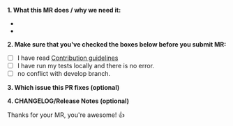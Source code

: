 **1. What this MR does / why we need it:**

-
-

**2. Make sure that you've checked the boxes below before you submit MR:**

- [ ] I have read [Contribution guidelines](https://gitlab.com/test/demo/blob/master/CONTRIBUTING.md)
- [ ] I have run my tests locally and there is no error.
- [ ] no conflict with develop branch.

**3. Which issue this PR fixes (optional)**


**4. CHANGELOG/Release Notes (optional)**


Thanks for your MR, you're awesome! :+1:
